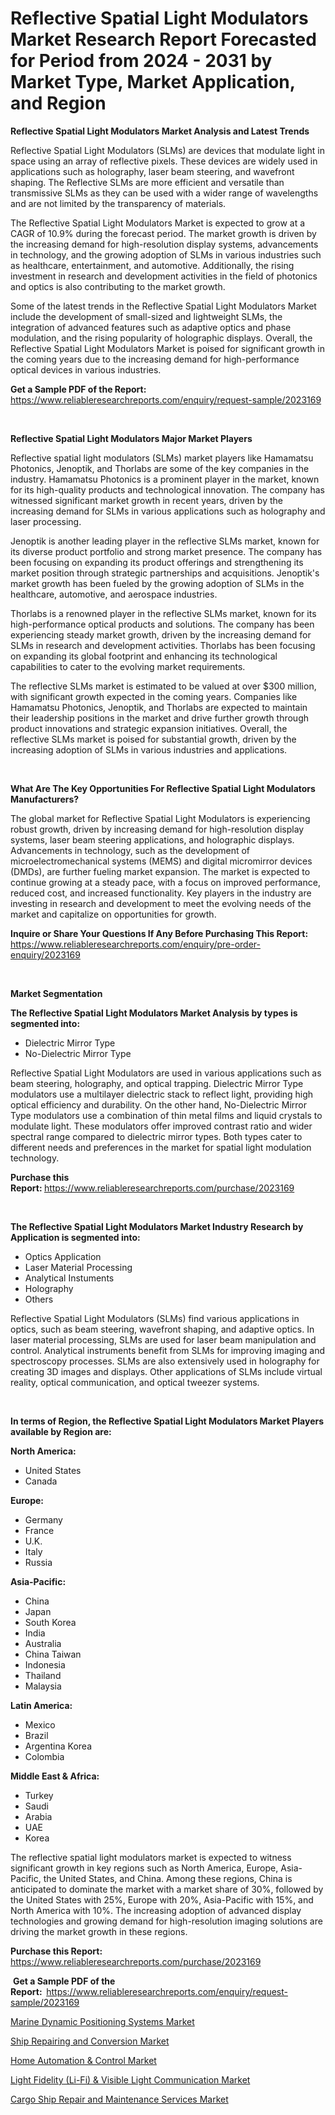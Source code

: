 <p><h1>Reflective Spatial Light Modulators Market Research Report Forecasted for Period from 2024 -  2031 by Market Type, Market Application, and Region</h1></p><p><strong>Reflective Spatial Light Modulators Market Analysis and Latest Trends</strong></p>
<p><p>Reflective Spatial Light Modulators (SLMs) are devices that modulate light in space using an array of reflective pixels. These devices are widely used in applications such as holography, laser beam steering, and wavefront shaping. The Reflective SLMs are more efficient and versatile than transmissive SLMs as they can be used with a wider range of wavelengths and are not limited by the transparency of materials.</p><p>The Reflective Spatial Light Modulators Market is expected to grow at a CAGR of 10.9% during the forecast period. The market growth is driven by the increasing demand for high-resolution display systems, advancements in technology, and the growing adoption of SLMs in various industries such as healthcare, entertainment, and automotive. Additionally, the rising investment in research and development activities in the field of photonics and optics is also contributing to the market growth.</p><p>Some of the latest trends in the Reflective Spatial Light Modulators Market include the development of small-sized and lightweight SLMs, the integration of advanced features such as adaptive optics and phase modulation, and the rising popularity of holographic displays. Overall, the Reflective Spatial Light Modulators Market is poised for significant growth in the coming years due to the increasing demand for high-performance optical devices in various industries.</p></p>
<p><strong>Get a Sample PDF of the Report:&nbsp;</strong> <a href="https://www.reliableresearchreports.com/enquiry/request-sample/2023169">https://www.reliableresearchreports.com/enquiry/request-sample/2023169</a></p>
<p>&nbsp;</p>
<p><strong>Reflective Spatial Light Modulators Major Market Players</strong></p>
<p><p>Reflective spatial light modulators (SLMs) market players like Hamamatsu Photonics, Jenoptik, and Thorlabs are some of the key companies in the industry. Hamamatsu Photonics is a prominent player in the market, known for its high-quality products and technological innovation. The company has witnessed significant market growth in recent years, driven by the increasing demand for SLMs in various applications such as holography and laser processing.</p><p>Jenoptik is another leading player in the reflective SLMs market, known for its diverse product portfolio and strong market presence. The company has been focusing on expanding its product offerings and strengthening its market position through strategic partnerships and acquisitions. Jenoptik's market growth has been fueled by the growing adoption of SLMs in the healthcare, automotive, and aerospace industries.</p><p>Thorlabs is a renowned player in the reflective SLMs market, known for its high-performance optical products and solutions. The company has been experiencing steady market growth, driven by the increasing demand for SLMs in research and development activities. Thorlabs has been focusing on expanding its global footprint and enhancing its technological capabilities to cater to the evolving market requirements.</p><p>The reflective SLMs market is estimated to be valued at over $300 million, with significant growth expected in the coming years. Companies like Hamamatsu Photonics, Jenoptik, and Thorlabs are expected to maintain their leadership positions in the market and drive further growth through product innovations and strategic expansion initiatives. Overall, the reflective SLMs market is poised for substantial growth, driven by the increasing adoption of SLMs in various industries and applications.</p></p>
<p>&nbsp;</p>
<p><strong>What Are The Key Opportunities For Reflective Spatial Light Modulators Manufacturers?</strong></p>
<p><p>The global market for Reflective Spatial Light Modulators is experiencing robust growth, driven by increasing demand for high-resolution display systems, laser beam steering applications, and holographic displays. Advancements in technology, such as the development of microelectromechanical systems (MEMS) and digital micromirror devices (DMDs), are further fueling market expansion. The market is expected to continue growing at a steady pace, with a focus on improved performance, reduced cost, and increased functionality. Key players in the industry are investing in research and development to meet the evolving needs of the market and capitalize on opportunities for growth.</p></p>
<p><strong>Inquire or Share Your Questions If Any Before Purchasing This Report:</strong> <a href="https://www.reliableresearchreports.com/enquiry/pre-order-enquiry/2023169">https://www.reliableresearchreports.com/enquiry/pre-order-enquiry/2023169</a></p>
<p>&nbsp;</p>
<p><strong>Market Segmentation</strong></p>
<p><strong>The Reflective Spatial Light Modulators Market Analysis by types is segmented into:</strong></p>
<p><ul><li>Dielectric Mirror Type</li><li>No-Dielectric Mirror Type</li></ul></p>
<p><p>Reflective Spatial Light Modulators are used in various applications such as beam steering, holography, and optical trapping. Dielectric Mirror Type modulators use a multilayer dielectric stack to reflect light, providing high optical efficiency and durability. On the other hand, No-Dielectric Mirror Type modulators use a combination of thin metal films and liquid crystals to modulate light. These modulators offer improved contrast ratio and wider spectral range compared to dielectric mirror types. Both types cater to different needs and preferences in the market for spatial light modulation technology.</p></p>
<p><strong>Purchase this Report:&nbsp;</strong><a href="https://www.reliableresearchreports.com/purchase/2023169">https://www.reliableresearchreports.com/purchase/2023169</a></p>
<p>&nbsp;</p>
<p><strong>The Reflective Spatial Light Modulators Market Industry Research by Application is segmented into:</strong></p>
<p><ul><li>Optics Application</li><li>Laser Material Processing</li><li>Analytical Instuments</li><li>Holography</li><li>Others</li></ul></p>
<p><p>Reflective Spatial Light Modulators (SLMs) find various applications in optics, such as beam steering, wavefront shaping, and adaptive optics. In laser material processing, SLMs are used for laser beam manipulation and control. Analytical instruments benefit from SLMs for improving imaging and spectroscopy processes. SLMs are also extensively used in holography for creating 3D images and displays. Other applications of SLMs include virtual reality, optical communication, and optical tweezer systems.</p></p>
<p>&nbsp;</p>
<p><strong>In terms of Region, the Reflective Spatial Light Modulators Market Players available by Region are:</strong></p>
<p>
    <p> <strong> North America: </strong>
        <ul>
            <li>United States</li>
            <li>Canada</li>
        </ul>
        </p> 
    <p> <strong> Europe: </strong>
        <ul>
            <li>Germany</li>
            <li>France</li>
            <li>U.K.</li>
            <li>Italy</li>
            <li>Russia</li>
        </ul>
        </p> 
    <p> <strong> Asia-Pacific: </strong>
        <ul>
            <li>China</li>
            <li>Japan</li>
            <li>South Korea</li>
            <li>India</li>
            <li>Australia</li>
            <li>China Taiwan</li>
            <li>Indonesia</li>
            <li>Thailand</li>
            <li>Malaysia</li>
        </ul>
        </p> 
    <p> <strong> Latin America: </strong>
        <ul>
            <li>Mexico</li>
            <li>Brazil</li>
            <li>Argentina Korea</li>
            <li>Colombia</li>
        </ul>
        </p> 
    <p> <strong> Middle East & Africa: </strong>
        <ul>
            <li>Turkey</li>
            <li>Saudi</li>
            <li>Arabia</li>
            <li>UAE</li>
            <li>Korea</li>
        </ul>
    </p>
    </p>
<p><p>The reflective spatial light modulators market is expected to witness significant growth in key regions such as North America, Europe, Asia-Pacific, the United States, and China. Among these regions, China is anticipated to dominate the market with a market share of 30%, followed by the United States with 25%, Europe with 20%, Asia-Pacific with 15%, and North America with 10%. The increasing adoption of advanced display technologies and growing demand for high-resolution imaging solutions are driving the market growth in these regions.</p></p>
<p><strong>Purchase this Report: </strong><a href="https://www.reliableresearchreports.com/purchase/2023169">https://www.reliableresearchreports.com/purchase/2023169</a></p>
<p>&nbsp;<strong>Get a Sample PDF of the Report:&nbsp;&nbsp;</strong><a href="https://www.reliableresearchreports.com/enquiry/request-sample/2023169">https://www.reliableresearchreports.com/enquiry/request-sample/2023169</a></p>
<p><strong></strong></p>
<p><p><a href="https://acidic-farm-354.notion.site/Marine-Dynamic-Positioning-Systems-Market-A-Comprehensive-Report-of-its-Market-Share-Growth-Trend-8597f4e911dc4b368e978c7dd3768e0f">Marine Dynamic Positioning Systems Market</a></p><p><a href="https://view.publitas.com/reportprime-1/ship-repairing-and-conversion-market-size-share-trends-analysis-report-by-application-regional-outlook-competitive-strategies-and-segment-forecasts-2024-2031/">Ship Repairing and Conversion Market</a></p><p><a href="https://glittery-fuchsia-86a.notion.site/Home-Automation-Control-Market-Growth-Market-Trends-COVID-19-Impact-and-Forecasts-for-period-fr-dc100db98a514d26911855679b2819de">Home Automation & Control Market</a></p><p><a href="https://acidic-farm-354.notion.site/Light-Fidelity-Li-Fi-Visible-Light-Communication-Market-Size-Global-Industry-Overview-Market-S-11f8f9105ba24e539b80c35830292bef">Light Fidelity (Li-Fi) & Visible Light Communication Market</a></p><p><a href="https://view.publitas.com/reportprime-1/decoding-the-cargo-ship-repair-and-maintenance-services-market-a-deep-dive-into-the-latest-market-trends-market-segmentation-and-competitive-analysis/">Cargo Ship Repair and Maintenance Services Market</a></p></p>
